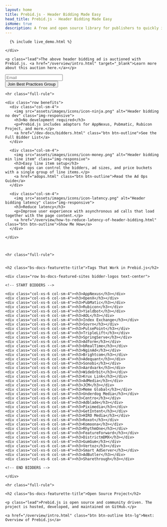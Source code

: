 ```yaml
---
layout: home
title: Prebid.js - Header Bidding Made Easy
head_title: Prebid.js - Header Bidding Made Easy
isHome: true
description: A free and open source library for publishers to quickly implement header bidding
---
```


<a name="pb-home-live-demo"></a>

<div class="row">
    <div class="col-sm-10 col-sm-offset-1 text-center">

      {% include live_demo.html %}

    </div>
</div>

<div class="bs-docs-featurette pb-home pb-docs">

    <p class="lead">The above header bidding ad is auctioned with Prebid.js. <a href="/overview/intro.html" target="_blank">Learn more about this auction here.</a></p>

<div class="form-inline">
  <div class="form-group form-group-lg">
    <input type="text" class="form-control" id="email-field" placeholder="Email" required>
  </div>
  <div class="form-group">
    <button class="btn btn-outline btn-lg" id="submit-email" onclick="submitEmail()">Join Best Practices Group</button>
  </div>        
</div>

    <hr class="full-rule">

    <div class="row benefits">
      <div class="col-sm-4">
        <img src="assets/images/icons/icon-ninja.png" alt="Header bidding no dev" class="img-responsive">
        <h3>No development required</h3>
        <p>Prebid.js includes adaptors for AppNexus, Pubmatic, Rubicon Project, and more.</p>
        <a href="/dev-docs/bidders.html" class="btn btn-outline">See the Full Bidder List</a>
      </div>

      <div class="col-sm-4">
        <img src="assets/images/icons/icon-money.png" alt="Header bidding min line item" class="img-responsive">
        <h3>Easy line item setup</h3>
        <p>Ad ops can control the bidders, ad sizes, and price buckets with a single group of line items.</p>
        <a href="adops.html" class="btn btn-outline">Read the Ad Ops Guide</a>
      </div>

      <div class="col-sm-4">
        <img src="assets/images/icons/icon-latency.png" alt="Header bidding latency" class="img-responsive">
        <h3>Reduce latency</h3>
        <p>Improve user experience with asynchronous ad calls that load together with the page content.</p>
        <a href="/overview/how-to-reduce-latency-of-header-bidding.html" class="btn btn-outline">Show Me How</a>
      </div>

    </div>



    <hr class="full-rule">


    <h2 class="bs-docs-featurette-title">Tags That Work in Prebid.js</h2>

    <div class="row bs-docs-featured-sites bidder-logos text-center">

    <!-- START BIDDERS -->

    <div class="col-xs-6 col-sm-4"><h3>AppNexus</h3></div>
    <div class="col-xs-6 col-sm-4"><h3>OpenX</h3></div>
    <div class="col-xs-6 col-sm-4"><h3>PubMatic</h3></div>
    <div class="col-xs-6 col-sm-4"><h3>Rubicon</h3></div>
    <div class="col-xs-6 col-sm-4"><h3>Yieldbot</h3></div>
    <div class="col-xs-6 col-sm-4"><h3>AOL</h3></div>
    <div class="col-xs-6 col-sm-4"><h3>Index Exchange</h3></div>
    <div class="col-xs-6 col-sm-4"><h3>Sovrn</h3></div>
    <div class="col-xs-6 col-sm-4"><h3>PulsePoint</h3></div>
    <div class="col-xs-6 col-sm-4"><h3>TripleLift</h3></div>
    <div class="col-xs-6 col-sm-4"><h3>SpringServe</h3></div>
    <div class="col-xs-6 col-sm-4"><h3>Adform</h3></div>
    <div class="col-xs-6 col-sm-4"><h3>bRealTime</h3></div>
    <div class="col-xs-6 col-sm-4"><h3>NginAd</h3></div>
    <div class="col-xs-6 col-sm-4"><h3>Brightcom</h3></div>
    <div class="col-xs-6 col-sm-4"><h3>Adequant</h3></div>
    <div class="col-xs-6 col-sm-4"><h3>Sonobi</h3></div>
    <div class="col-xs-6 col-sm-4"><h3>Aardvark</h3></div>
    <div class="col-xs-6 col-sm-4"><h3>WideOrbit</h3></div>
    <div class="col-xs-6 col-sm-4"><h3>Krux Link</h3></div>
    <div class="col-xs-6 col-sm-4"><h3>AdMedia</h3></div>
    <div class="col-xs-6 col-sm-4"><h3>JCM</h3></div>
    <div class="col-xs-6 col-sm-4"><h3>Meme Global</h3></div>
    <div class="col-xs-6 col-sm-4"><h3>Underdog Media</h3></div>
    <div class="col-xs-6 col-sm-4"><h3>Centro</h3></div>
    <div class="col-xs-6 col-sm-4"><h3>Adblade</h3></div>
    <div class="col-xs-6 col-sm-4"><h3>Piximedia</h3></div>
    <div class="col-xs-6 col-sm-4"><h3>GetIntent</h3></div>
    <div class="col-xs-6 col-sm-4"><h3>HIRO Media</h3></div>
    <div class="col-xs-6 col-sm-4"><h3>Roxot</h3></div>
    <div class="col-xs-6 col-sm-4"><h3>Komoona</h3></div>
    <div class="col-xs-6 col-sm-4"><h3>RhythmOne</h3></div>
    <div class="col-xs-6 col-sm-4"><h3>FeatureForward</h3></div>
    <div class="col-xs-6 col-sm-4"><h3>DistrictmDMX</h3></div>
    <div class="col-xs-6 col-sm-4"><h3>GumGum</h3></div>
    <div class="col-xs-6 col-sm-4"><h3>Vertoz</h3></div>
    <div class="col-xs-6 col-sm-4"><h3>Smart AdServer</h3></div>
    <div class="col-xs-6 col-sm-4"><h3>AdButler</h3></div>
    <div class="col-xs-6 col-sm-4"><h3>Sharethrough</h3></div>
    
    <!-- END BIDDERS -->
    
    </div>

    <hr class="full-rule">

    <h2 class="bs-docs-featurette-title">Open Source Project</h2>

    <p class="lead">Prebid.js is open source and community driven. The project is hosted, developed, and maintained on GitHub.</p>

    <a href="/overview/intro.html" class="btn btn-outline btn-lg">Next: Overview of Prebid.js</a>

</div>
